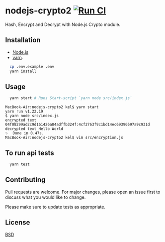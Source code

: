 # nodejs-crypto2 [![Run CI](https://github.com/kkamara/nodejs-crypto2/actions/workflows/node.js.yml/badge.svg)](https://github.com/kkamara/nodejs-crypto2/actions/workflows/node.js.yml)

Hash, Encrypt and Decrypt with Node.js Crypto module.

## Installation

* [Node.js](https://nodejs.org/en/)
* [yarn](https://yarnpkg.com/).

```bash
  cp .env.example .env
  yarn install
```

## Usage

```bash
  yarn start # Runs Start-script `yarn node src/index.js`
```

```
MacBook-Air:nodejs-crypto2 kel$ yarn start
yarn run v1.22.19
$ yarn node src/index.js
encrypted text 04f08299ad2c9d161426a84adffb324f:4cf2763f9c1bd14ec69390597a9c931d
decrypted text Hello World
✨  Done in 0.47s.
MacBook-Air:nodejs-crypto2 kel$ vim src/encryption.js
```

## To run api tests

```bash
  yarn test
```

## Contributing
Pull requests are welcome. For major changes, please open an issue first to discuss what you would like to change.

Please make sure to update tests as appropriate.

## License
[BSD](https://opensource.org/licenses/BSD-3-Clause)
